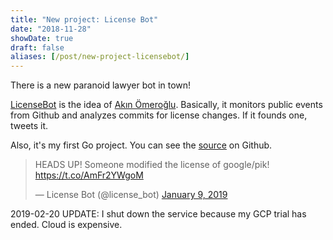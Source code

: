 ```yaml
---
title: "New project: License Bot"
date: "2018-11-28"
showDate: true
draft: false
aliases: [/post/new-project-licensebot/]
---
```


There is a new paranoid lawyer bot in town!

[LicenseBot](https://twitter.com/license_bot) is the idea of [Akın
Ömeroğlu](https://twitter.com/akinomeroglu). Basically, it monitors public
events from Github and analyzes commits for license changes. If it founds one,
tweets it.

Also, it's my first Go project. You can see the
[source](https://github.com/egegunes/LicenseBot) on Github.

<blockquote class="twitter-tweet" data-lang="en">
<p lang="en" dir="ltr">
HEADS UP! Someone modified the license of google/pik! <a href="https://t.co/AmFr2YWgoM">https://t.co/AmFr2YWgoM</a>
</p>&mdash; License Bot (@license_bot)
<a href="https://twitter.com/license_bot/status/1083078482475839489?ref_src=twsrc%5Etfw">January 9, 2019</a>
</blockquote>
<script async src="https://platform.twitter.com/widgets.js" charset="utf-8"></script>

2019-02-20 UPDATE: I shut down the service because my GCP trial has ended.
Cloud is expensive.
